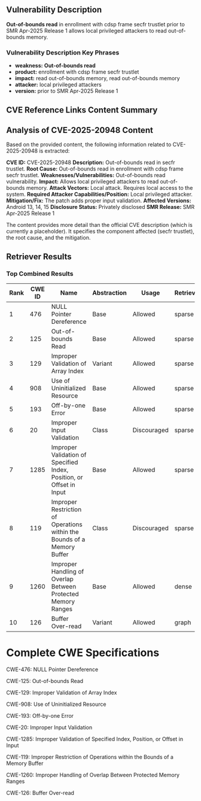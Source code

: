 ## Vulnerability Description
**Out-of-bounds read** in enrollment with cdsp frame secfr trustlet prior to SMR Apr-2025 Release 1 allows local privileged attackers to read out-of-bounds memory.

### Vulnerability Description Key Phrases
- **weakness:** **Out-of-bounds read**
- **product:** enrollment with cdsp frame secfr trustlet
- **impact:** read out-of-bounds memory, read out-of-bounds memory
- **attacker:** local privileged attackers
- **version:** prior to SMR Apr-2025 Release 1

## CVE Reference Links Content Summary
## Analysis of CVE-2025-20948 Content

Based on the provided content, the following information related to CVE-2025-20948 is extracted:

**CVE ID:** CVE-2025-20948
**Description:** Out-of-bounds read in secfr trustlet.
**Root Cause:** Out-of-bounds read in enrollment with cdsp frame secfr trustlet.
**Weaknesses/Vulnerabilities:** Out-of-bounds read vulnerability.
**Impact:** Allows local privileged attackers to read out-of-bounds memory.
**Attack Vectors:** Local attack. Requires local access to the system.
**Required Attacker Capabilities/Position:** Local privileged attacker.
**Mitigation/Fix:** The patch adds proper input validation.
**Affected Versions:** Android 13, 14, 15
**Disclosure Status:** Privately disclosed
**SMR Release:** SMR Apr-2025 Release 1

The content provides more detail than the official CVE description (which is currently a placeholder). It specifies the component affected (secfr trustlet), the root cause, and the mitigation.

## Retriever Results

### Top Combined Results

| Rank | CWE ID | Name | Abstraction | Usage  | Retrievers | Individual Scores |
|------|--------|------|-------------|-------|------------|-------------------|
| 1 | 476 | NULL Pointer Dereference | Base | Allowed | sparse | 0.214 |
| 2 | 125 | Out-of-bounds Read | Base | Allowed | sparse | 0.200 |
| 3 | 129 | Improper Validation of Array Index | Variant | Allowed | sparse | 0.182 |
| 4 | 908 | Use of Uninitialized Resource | Base | Allowed | sparse | 0.180 |
| 5 | 193 | Off-by-one Error | Base | Allowed | sparse | 0.180 |
| 6 | 20 | Improper Input Validation | Class | Discouraged | sparse | 0.178 |
| 7 | 1285 | Improper Validation of Specified Index, Position, or Offset in Input | Base | Allowed | sparse | 0.177 |
| 8 | 119 | Improper Restriction of Operations within the Bounds of a Memory Buffer | Class | Discouraged | sparse | 0.177 |
| 9 | 1260 | Improper Handling of Overlap Between Protected Memory Ranges | Base | Allowed | dense | 0.596 |
| 10 | 126 | Buffer Over-read | Variant | Allowed | graph | 0.002 |



# Complete CWE Specifications

CWE-476: NULL Pointer Dereference

CWE-125: Out-of-bounds Read

CWE-129: Improper Validation of Array Index

CWE-908: Use of Uninitialized Resource

CWE-193: Off-by-one Error

CWE-20: Improper Input Validation

CWE-1285: Improper Validation of Specified Index, Position, or Offset in Input

CWE-119: Improper Restriction of Operations within the Bounds of a Memory Buffer

CWE-1260: Improper Handling of Overlap Between Protected Memory Ranges

CWE-126: Buffer Over-read